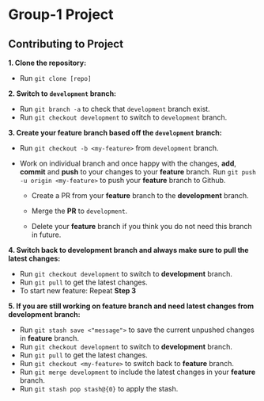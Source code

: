 # Group-1 Project

## Contributing to Project

**1. Clone the repository:**

- Run `git clone [repo]`

**2. Switch to `development` branch:**

- Run `git branch -a` to check that `development` branch exist.
- Run `git checkout development` to switch to `development` branch.

**3. Create your **feature** branch based off the `development` branch:**

- Run `git checkout -b <my-feature>` from `development` branch.

- Work on individual branch and once happy with the changes, **add**, **commit** and **push** to your changes to your **feature** branch. Run `git push -u origin <my-feature>` to push your **feature** branch to Github.

  - Create a PR from your **feature** branch to the **development** branch.

  - Merge the **PR** to `development`.

  - Delete your **feature** branch if you think you do not need this branch in future.

**4. Switch back to development branch and always make sure to pull the latest changes:**

- Run `git checkout development` to switch to **development** branch.
- Run `git pull` to get the latest changes.
- To start new feature: Repeat **Step 3**

**5. If you are still working on **feature** branch and need latest changes from **development** branch:**

- Run `git stash save <"message">` to save the current unpushed changes in **feature** branch.
- Run `git checkout development` to switch to **development** branch.
- Run `git pull` to get the latest changes.
- Run `git checkout <my-feature>` to switch back to **feature** branch.
- Run `git merge development` to include the latest changes in your **feature** branch.
- Run `git stash pop stash@{0}` to apply the stash.
